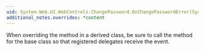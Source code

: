 ```yaml
---
uid: System.Web.UI.WebControls.ChangePassword.OnChangePasswordError(System.EventArgs)
additional_notes.overrides: *content
---
```


<p>When overriding the <xref href="System.Web.UI.WebControls.ChangePassword.OnChangePasswordError(System.EventArgs)"></xref> method in a derived class, be sure to call the <xref href="System.Web.UI.WebControls.ChangePassword.OnChangePasswordError(System.EventArgs)"></xref> method for the base class so that registered delegates receive the event.</p>


